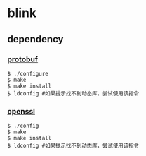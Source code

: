 # blink

## dependency

### [protobuf](https://github.com/protocolbuffers/protobuf/releases)
```shell
$ ./configure
$ make
$ make install
$ ldconfig #如果提示找不到动态库，尝试使用该指令
```

### [openssl](https://www.openssl.org/source/)
```shell
$ ./config
$ make
$ make install
$ ldconfig #如果提示找不到动态库，尝试使用该指令
```

